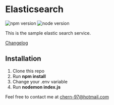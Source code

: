 # Elasticsearch
![npm version](https://img.shields.io/badge/npm-v8.7-brightgreen)
![node version](https://img.shields.io/badge/node-v16.14.2-brightgreen)

This is the sample elastic search service.

[Changelog](CHANGELOG.md)

## Installation

1. Clone this repo
2. Run **npm install**
3. Change your .env variable
4. Run **nodemon index.js**


Feel free to contact me at chern-97@hotmail.com
